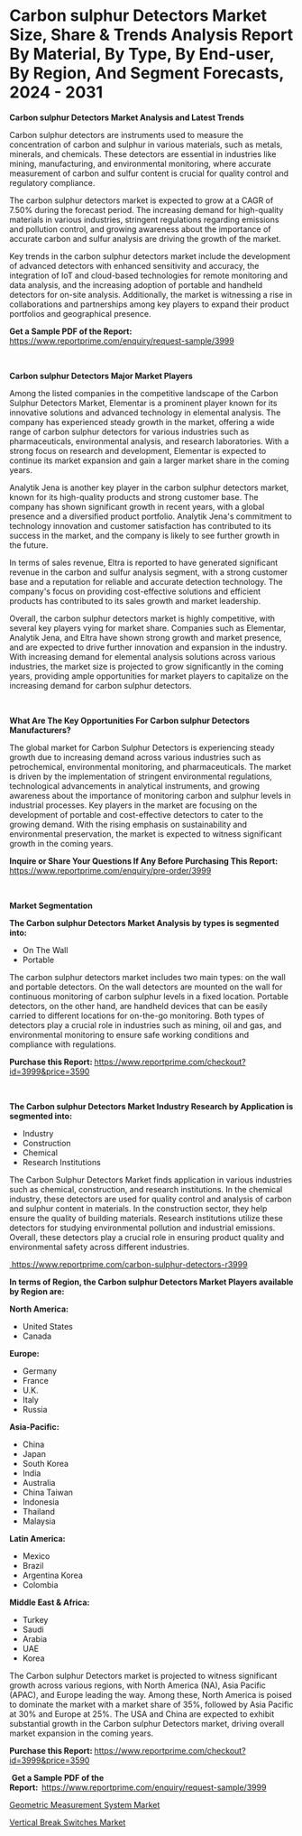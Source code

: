 <p><h1>Carbon sulphur Detectors Market Size, Share & Trends Analysis Report By Material, By Type, By End-user, By Region, And Segment Forecasts, 2024 - 2031</h1></p><p><strong>Carbon sulphur Detectors Market Analysis and Latest Trends</strong></p>
<p><p>Carbon sulphur detectors are instruments used to measure the concentration of carbon and sulphur in various materials, such as metals, minerals, and chemicals. These detectors are essential in industries like mining, manufacturing, and environmental monitoring, where accurate measurement of carbon and sulfur content is crucial for quality control and regulatory compliance.</p><p>The carbon sulphur detectors market is expected to grow at a CAGR of 7.50% during the forecast period. The increasing demand for high-quality materials in various industries, stringent regulations regarding emissions and pollution control, and growing awareness about the importance of accurate carbon and sulfur analysis are driving the growth of the market.</p><p>Key trends in the carbon sulphur detectors market include the development of advanced detectors with enhanced sensitivity and accuracy, the integration of IoT and cloud-based technologies for remote monitoring and data analysis, and the increasing adoption of portable and handheld detectors for on-site analysis. Additionally, the market is witnessing a rise in collaborations and partnerships among key players to expand their product portfolios and geographical presence.</p></p>
<p><strong>Get a Sample PDF of the Report:&nbsp;</strong> <a href="https://www.reportprime.com/enquiry/request-sample/3999">https://www.reportprime.com/enquiry/request-sample/3999</a></p>
<p>&nbsp;</p>
<p><strong>Carbon sulphur Detectors Major Market Players</strong></p>
<p><p>Among the listed companies in the competitive landscape of the Carbon Sulphur Detectors Market, Elementar is a prominent player known for its innovative solutions and advanced technology in elemental analysis. The company has experienced steady growth in the market, offering a wide range of carbon sulphur detectors for various industries such as pharmaceuticals, environmental analysis, and research laboratories. With a strong focus on research and development, Elementar is expected to continue its market expansion and gain a larger market share in the coming years.</p><p>Analytik Jena is another key player in the carbon sulphur detectors market, known for its high-quality products and strong customer base. The company has shown significant growth in recent years, with a global presence and a diversified product portfolio. Analytik Jena's commitment to technology innovation and customer satisfaction has contributed to its success in the market, and the company is likely to see further growth in the future.</p><p>In terms of sales revenue, Eltra is reported to have generated significant revenue in the carbon and sulfur analysis segment, with a strong customer base and a reputation for reliable and accurate detection technology. The company's focus on providing cost-effective solutions and efficient products has contributed to its sales growth and market leadership.</p><p>Overall, the carbon sulphur detectors market is highly competitive, with several key players vying for market share. Companies such as Elementar, Analytik Jena, and Eltra have shown strong growth and market presence, and are expected to drive further innovation and expansion in the industry. With increasing demand for elemental analysis solutions across various industries, the market size is projected to grow significantly in the coming years, providing ample opportunities for market players to capitalize on the increasing demand for carbon sulphur detectors.</p></p>
<p>&nbsp;</p>
<p><strong>What Are The Key Opportunities For Carbon sulphur Detectors Manufacturers?</strong></p>
<p><p>The global market for Carbon Sulphur Detectors is experiencing steady growth due to increasing demand across various industries such as petrochemical, environmental monitoring, and pharmaceuticals. The market is driven by the implementation of stringent environmental regulations, technological advancements in analytical instruments, and growing awareness about the importance of monitoring carbon and sulphur levels in industrial processes. Key players in the market are focusing on the development of portable and cost-effective detectors to cater to the growing demand. With the rising emphasis on sustainability and environmental preservation, the market is expected to witness significant growth in the coming years.</p></p>
<p><strong>Inquire or Share Your Questions If Any Before Purchasing This Report:</strong> <a href="https://www.reportprime.com/enquiry/pre-order/3999">https://www.reportprime.com/enquiry/pre-order/3999</a></p>
<p>&nbsp;</p>
<p><strong>Market Segmentation</strong></p>
<p><strong>The Carbon sulphur Detectors Market Analysis by types is segmented into:</strong></p>
<p><ul><li>On The Wall</li><li>Portable</li></ul></p>
<p><p>The carbon sulphur detectors market includes two main types: on the wall and portable detectors. On the wall detectors are mounted on the wall for continuous monitoring of carbon sulphur levels in a fixed location. Portable detectors, on the other hand, are handheld devices that can be easily carried to different locations for on-the-go monitoring. Both types of detectors play a crucial role in industries such as mining, oil and gas, and environmental monitoring to ensure safe working conditions and compliance with regulations.</p></p>
<p><strong>Purchase this Report:&nbsp;</strong><a href="https://www.reportprime.com/checkout?id=3999&price=3590">https://www.reportprime.com/checkout?id=3999&price=3590</a></p>
<p>&nbsp;</p>
<p><strong>The Carbon sulphur Detectors Market Industry Research by Application is segmented into:</strong></p>
<p><ul><li>Industry</li><li>Construction</li><li>Chemical</li><li>Research Institutions</li></ul></p>
<p><p>The Carbon Sulphur Detectors Market finds application in various industries such as chemical, construction, and research institutions. In the chemical industry, these detectors are used for quality control and analysis of carbon and sulphur content in materials. In the construction sector, they help ensure the quality of building materials. Research institutions utilize these detectors for studying environmental pollution and industrial emissions. Overall, these detectors play a crucial role in ensuring product quality and environmental safety across different industries.</p></p>
<p><a href="https://www.reportprime.com/carbon-sulphur-detectors-r3999">&nbsp;https://www.reportprime.com/carbon-sulphur-detectors-r3999</a></p>
<p><strong>In terms of Region, the Carbon sulphur Detectors Market Players available by Region are:</strong></p>
<p>
    <p> <strong> North America: </strong>
        <ul>
            <li>United States</li>
            <li>Canada</li>
        </ul>
        </p> 
    <p> <strong> Europe: </strong>
        <ul>
            <li>Germany</li>
            <li>France</li>
            <li>U.K.</li>
            <li>Italy</li>
            <li>Russia</li>
        </ul>
        </p> 
    <p> <strong> Asia-Pacific: </strong>
        <ul>
            <li>China</li>
            <li>Japan</li>
            <li>South Korea</li>
            <li>India</li>
            <li>Australia</li>
            <li>China Taiwan</li>
            <li>Indonesia</li>
            <li>Thailand</li>
            <li>Malaysia</li>
        </ul>
        </p> 
    <p> <strong> Latin America: </strong>
        <ul>
            <li>Mexico</li>
            <li>Brazil</li>
            <li>Argentina Korea</li>
            <li>Colombia</li>
        </ul>
        </p> 
    <p> <strong> Middle East & Africa: </strong>
        <ul>
            <li>Turkey</li>
            <li>Saudi</li>
            <li>Arabia</li>
            <li>UAE</li>
            <li>Korea</li>
        </ul>
    </p>
    </p>
<p><p>The Carbon sulphur Detectors market is projected to witness significant growth across various regions, with North America (NA), Asia Pacific (APAC), and Europe leading the way. Among these, North America is poised to dominate the market with a market share of 35%, followed by Asia Pacific at 30% and Europe at 25%. The USA and China are expected to exhibit substantial growth in the Carbon sulphur Detectors market, driving overall market expansion in the coming years.</p></p>
<p><strong>Purchase this Report: </strong><a href="https://www.reportprime.com/checkout?id=3999&price=3590">https://www.reportprime.com/checkout?id=3999&price=3590</a></p>
<p>&nbsp;<strong>Get a Sample PDF of the Report:&nbsp;&nbsp;</strong><a href="https://www.reportprime.com/enquiry/request-sample/3999">https://www.reportprime.com/enquiry/request-sample/3999</a></p>
<p><strong></strong></p>
<p><p><a href="https://github.com/LibbySpencer2018/Market-Research-Report-List-1/blob/main/geometric-measurement-system-market.md">Geometric Measurement System Market</a></p><p><a href="https://github.com/RichRobinson5/Market-Research-Report-List-5/blob/main/vertical-break-switches-market.md">Vertical Break Switches Market</a></p></p>